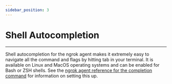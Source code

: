 ```yaml
---
sidebar_position: 3
---
```


# Shell Autocompletion
--------------------

Shell autocompletion for the ngrok agent makes it extremely easy to navigate all the command and flags by hitting tab in your terminal. It is available on Linux and MacOS operating systems and can be enabled for Bash or ZSH shells. See the [ngrok agent reference for the completion command](/docs/ngrok-agent/ngrok#command-ngrok-completion) for information on setting this up.